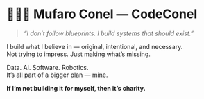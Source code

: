 # 👨🏾‍💻 Mufaro Conel — CodeConel

> *“I don’t follow blueprints. I build systems that should exist.”*

I build what I believe in — original, intentional, and necessary.  
Not trying to impress. Just making what’s missing.

Data. AI. Software. Robotics.  
It’s all part of a bigger plan — mine.

**If I’m not building it for myself, then it’s charity.**
